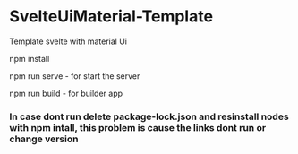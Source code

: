 # SvelteUiMaterial-Template
Template svelte with material Ui

npm install

npm run serve - for start the server

npm run build - for builder app

### In case dont run delete package-lock.json and resinstall nodes with npm intall, this problem is cause the links dont run or change version
